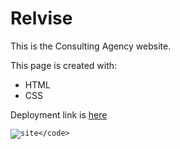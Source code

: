 # Relvise
This is the Consulting Agency website.

This page is created with:
- HTML
- CSS

Deployment link is [here](https://golosova76.github.io/Relvise/)

<code>![site](site.png 'https://golosova76.github.io/Relvise/')</code>
